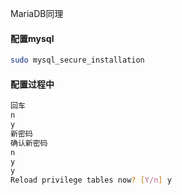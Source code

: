MariaDB同理

#### 配置mysql
```bash
sudo mysql_secure_installation
```

#### 配置过程中
```bash
回车
n
y
新密码
确认新密码
n
y
y
Reload privilege tables now? [Y/n] y
```